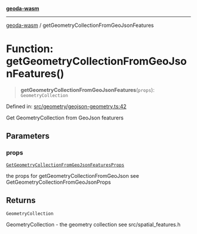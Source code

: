 [**geoda-wasm**](../README.md)

***

[geoda-wasm](../globals.md) / getGeometryCollectionFromGeoJsonFeatures

# Function: getGeometryCollectionFromGeoJsonFeatures()

> **getGeometryCollectionFromGeoJsonFeatures**(`props`): `GeometryCollection`

Defined in: [src/geometry/geojson-geometry.ts:42](https://github.com/GeoDaCenter/geoda-lib/blob/0ad3977fd23db605b1dc766f99d329a28ef59f68/src/js/src/geometry/geojson-geometry.ts#L42)

Get GeometryCollection from GeoJson featurers

## Parameters

### props

[`GetGeometryCollectionFromGeoJsonFeaturesProps`](../type-aliases/GetGeometryCollectionFromGeoJsonFeaturesProps.md)

the props for getGeometryCollectionFromGeoJson see GetGeometryCollectionFromGeoJsonProps

## Returns

`GeometryCollection`

GeometryCollection - the geometry collection see src/spatial_features.h
